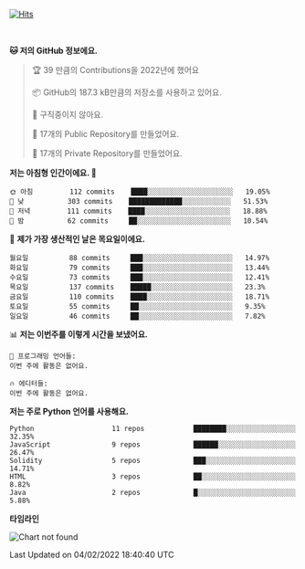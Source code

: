 [![Hits](https://hits.seeyoufarm.com/api/count/incr/badge.svg?url=https%3A%2F%2Fgithub.com%2FSoohan-Park&count_bg=%23000000&title_bg=%23828282&icon=gradle.svg&icon_color=%23FFFFFF&title=Visited&edge_flat=false)](https://hits.seeyoufarm.com)  

<br/>

<!--START_SECTION:waka-->
**🐱 저의 GitHub 정보에요.** 

> 🏆 39 만큼의 Contributions을 2022년에 했어요
 > 
> 📦 GitHub의 187.3 kB만큼의 저장소를 사용하고 있어요. 
 > 
> 🚫 구직중이지 않아요.
 > 
> 📜 17개의 Public Repository를 만들었어요. 
 > 
> 🔑 17개의 Private Repository를 만들었어요.  
 > 
**저는 아침형 인간이에요. 🐤** 

```text
🌞 아침         112 commits    ████░░░░░░░░░░░░░░░░░░░░░   19.05% 
🌆 낮　         303 commits    █████████████░░░░░░░░░░░░   51.53% 
🌃 저녁         111 commits    ████░░░░░░░░░░░░░░░░░░░░░   18.88% 
🌙 밤　         62 commits     ██░░░░░░░░░░░░░░░░░░░░░░░   10.54%

```
📅 **제가 가장 생산적인 날은 목요일이에요.** 

```text
월요일          88 commits     ███░░░░░░░░░░░░░░░░░░░░░░   14.97% 
화요일          79 commits     ███░░░░░░░░░░░░░░░░░░░░░░   13.44% 
수요일          73 commits     ███░░░░░░░░░░░░░░░░░░░░░░   12.41% 
목요일          137 commits    █████░░░░░░░░░░░░░░░░░░░░   23.3% 
금요일          110 commits    ████░░░░░░░░░░░░░░░░░░░░░   18.71% 
토요일          55 commits     ██░░░░░░░░░░░░░░░░░░░░░░░   9.35% 
일요일          46 commits     ██░░░░░░░░░░░░░░░░░░░░░░░   7.82%

```


📊 **저는 이번주를 이렇게 시간을 보냈어요.** 

```text
💬 프로그래밍 언어들: 
이번 주에 활동은 없어요.

🔥 에디터들: 
이번 주에 활동은 없어요.

```

**저는 주로 Python 언어를 사용해요.** 

```text
Python                   11 repos            ████████░░░░░░░░░░░░░░░░░   32.35% 
JavaScript               9 repos             ██████░░░░░░░░░░░░░░░░░░░   26.47% 
Solidity                 5 repos             ███░░░░░░░░░░░░░░░░░░░░░░   14.71% 
HTML                     3 repos             ██░░░░░░░░░░░░░░░░░░░░░░░   8.82% 
Java                     2 repos             █░░░░░░░░░░░░░░░░░░░░░░░░   5.88%

```


**타임라인**

![Chart not found](https://raw.githubusercontent.com/Soohan-Park/Soohan-Park/master/charts/bar_graph.png) 


 Last Updated on 04/02/2022 18:40:40 UTC
<!--END_SECTION:waka-->

